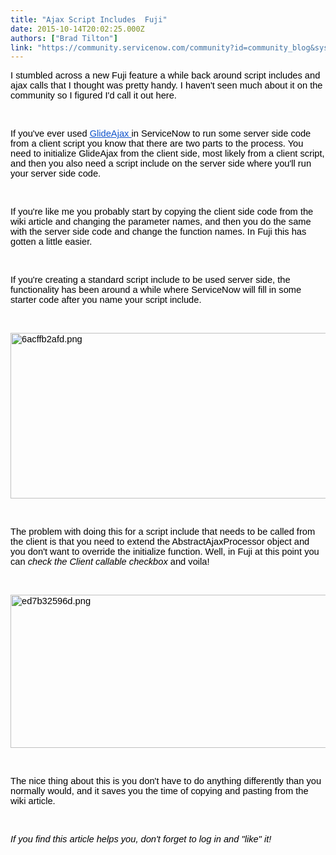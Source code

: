```yaml
---
title: "Ajax Script Includes  Fuji"
date: 2015-10-14T20:02:25.000Z
authors: ["Brad Tilton"]
link: "https://community.servicenow.com/community?id=community_blog&sys_id=01dda6e9dbd0dbc01dcaf3231f961916"
---
```

<p dir="ltr"><span style="font-size: 14.6667px; font-family: Arial; color: #000000;">I stumbled across a new Fuji feature a while back around script includes and ajax calls that I thought was pretty handy. I haven't seen much about it on the community so I figured I'd call it out here.</span></p><p><span><span><br/></span></span></p><p dir="ltr"><span style="font-size: 14.6667px; font-family: Arial; color: #000000;">If you've ever used </span><a href="http://wiki.servicenow.com/index.php?title=GlideAjax"><span style="font-size: 14.6667px; font-family: Arial; color: #1155cc; text-decoration: underline;">GlideAjax </span></a><span style="font-size: 14.6667px; font-family: Arial; color: #000000;">in ServiceNow to run some server side code from a client script you know that there are two parts to the process. You need to initialize GlideAjax from the client side, most likely from a client script, and then you also need a script include on the server side where you'll run your server side code.</span></p><p><span><span><br/></span></span></p><p dir="ltr"><span style="font-size: 14.6667px; font-family: Arial; color: #000000;">If you're like me you probably start by copying the client side code from the wiki article and changing the parameter names, and then you do the same with the server side code and change the function names. In Fuji this has gotten a little easier.</span></p><p><span><span><br/></span></span></p><p dir="ltr"><span style="font-size: 14.6667px; font-family: Arial; color: #000000;">If you're creating a standard script include to be used server side, the functionality has been around a while where ServiceNow will fill in some starter code after you name your script include.</span></p><p><span><span><br/></span></span></p><p dir="ltr"><span style="font-size: 14.6667px; font-family: Arial; color: #000000;"><img alt="6acffb2afd.png" class="jiveImage" height="265px;" src="https://lh5.googleusercontent.com/JfwYZuQgxVHODaQPZNVXKRtDHVDWpeBYdLv5s_yJIspBU1sJY0ZEzGfy1mdXgefXWvgmdFl6bHkdtm58CQs481fWQt6CFw8iYlwVUZ3KoBLhfLpKKqMLeRiY345CtfbEgSVwe_s" style="border-style: none;" width="624px;"/></span></p><p><span><span><br/></span></span></p><p dir="ltr"><span style="font-size: 14.6667px; font-family: Arial; color: #000000;">The problem with doing this for a script include that needs to be called from the client is that you need to extend the AbstractAjaxProcessor object and you don't want to override the initialize function. Well, in Fuji at this point you can <em>check the Client callable checkbox</em> and voila!</span></p><p><span><span><br/></span></span></p><p dir="ltr"><span style="font-size: 14.6667px; font-family: Arial; color: #000000;"><img alt="ed7b32596d.png" class="jiveImage" height="245px;" src="https://lh4.googleusercontent.com/NpM4ZW4KqBh-ao8y1DDz-nEZXoBWqjq3KoWyzIeH-WcLQ1nwtA2HcfFTqAan8lO6KCufxLAqePWMpDflvjoTUvgqSpHcdEIvMRHORQ58ME2KfA4U34oUBPC84YRVi55c6N0hw5E" style="border-style: none;" width="624px;"/></span></p><p><span><span><br/></span></span></p><p dir="ltr"><span style="font-size: 14.6667px; font-family: Arial; color: #000000;">The nice thing about this is you don't have to do anything differently than you normally would, and it saves you the time of copying and pasting from the wiki article.</span></p><p><span><span><br/></span></span></p><p dir="ltr"><span style="font-size: 14.6667px; font-family: Arial; color: #000000;"><em>If you find this article helps you, don't forget to log in and "like" it!</em></span></p><p><span style="font-size: 14.6667px; font-family: Arial; color: #000000;"><br/></span></p>